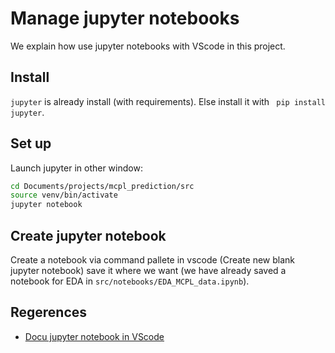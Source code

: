 # Manage jupyter notebooks

We explain how use jupyter notebooks with VScode in this project.


## Install

`jupyter` is already install (with requirements). Else install it with `
pip install jupyter`.

## Set up
Launch jupyter in other window:
```bash
cd Documents/projects/mcpl_prediction/src
source venv/bin/activate
jupyter notebook
```

## Create jupyter notebook

Create a notebook via command pallete in vscode (Create new blank jupyter notebook) save it where we want (we have already saved a notebook for EDA in `src/notebooks/EDA_MCPL_data.ipynb`).


## Regerences

- [Docu jupyter notebook in VScode](https://code.visualstudio.com/docs/python/jupyter-support#_save-your-jupyter-notebook) 